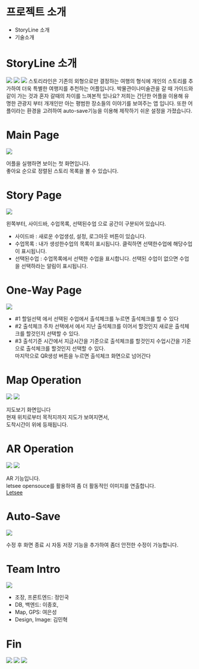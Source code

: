 # 프로젝트 소개   
* StoryLine 소개   
* 기술소개   
   
# StoryLine 소개   
<img src="/readmeImageFile/intro3.png">    
<img src="/readmeImageFile/intro1.png">    
<img src="/readmeImageFile/intro2.png">    
스토리라인은 기존의 외형으로만 결정하는 여행의 형식에 개인의 스토리를 추가하여 더욱 특별한 여행지를 추천하는 어플입니다.  
박물관이나미술관을 갈 때 가이드와 같이 가는 것과 혼자 갈때의 차이를 느껴본적 있나요?     
저희는 간단한 어플을 이용해 유명한 관광지 부터 개개인만 아는 평범한 장소들의 이야기를 보여주는 앱 입니다.  
또한 어플이라는 환경을 고려하여 auto-save기능을 이용해 제작하기 쉬운 설정을 가졌습니다.   
   

# Main Page   
<img src="/readmeImageFile/mainPage.png">     

어플을 실행하면 보이는 첫 화면입니다.   
좋아요 순으로 정렬된 스토리 목록을 볼 수 있습니다.   


# Story Page   
<img src="/readmeImageFile/middlePage.png">    
   
왼쪽부터, 사이드바, 수업목록, 선택된수업 으로 공간이 구분되어 있습니다.    
- 사이드바 : 새로운 수업생성, 설정, 로그아웃 버튼이 있습니다.    
- 수업목록 : 내가 생성한수업의 목록이 표시됩니다. 클릭하면 선택한수업에 해당수업이 표시됩니다.   
- 선택된수업 : 수업목록에서 선택한 수업을 표시합니다. 선택된 수업이 없으면 수업을 선택하라는 알림이 표시됩니다.    
   
# One-Way Page   
<img src="/readmeImageFile/lastPage.png">    

- #1 할일선택 에서 선택된 수업에서 출석체크를 누르면 출석체크를 할 수 있다    
- #2 출석체크 주차 선택에서 에서 지난 출석체크를 이어서 할것인지 새로운 출석체크를 할것인지 선택할 수 있다.   
- #3 출석기준 시간에서 지금시간을 기준으로 출석체크를 할것인지 수업시간을 기준으로 출석체크를 할것인지 선택할 수 있다.   
마지막으로 QR생성 버튼을 누르면 출석체크 화면으로 넘어간다    
   
# Map Operation   
<img src="/readmeImageFile/mapPage.png">    
<img src="/readmeImageFile/mapPage2.png">    

지도보기 화면입니다   
현재 위치로부터 목적지까지 지도가 보여지면서,   
도착시간이 위에 등재됩니다.




# AR Operation   
<img src="/readmeImageFile/ARPage.png">    
<img src="/readmeImageFile/ARPage2.png">    

AR 기능입니다.    
letsee opensouce를 활용하여 좀 더 활동적인 이미지를 연출합니다.    
[Letsee](https://www.letsee.io/ko/, "letsee link")

# Auto-Save    
<img src="/readmeImageFile/autoSavePage.png">    

수정 후 화면 종료 시 자동 저장 기능을 추가하여 좀더 안전한 수정이 가능합니다.


# Team Intro
<img src="/readmeImageFile/teamIntroPage.png">    

- 조장, 프론트엔드: 정인국    
- DB, 백엔드: 이종호,
- Map, GPS: 여은성
- Design, Image: 김민혁


# Fin
<img src="/readmeImageFile/intro.png">    
<img src="/readmeImageFile/intro2.png">    
<img src="/readmeImageFile/intro3.png">    
